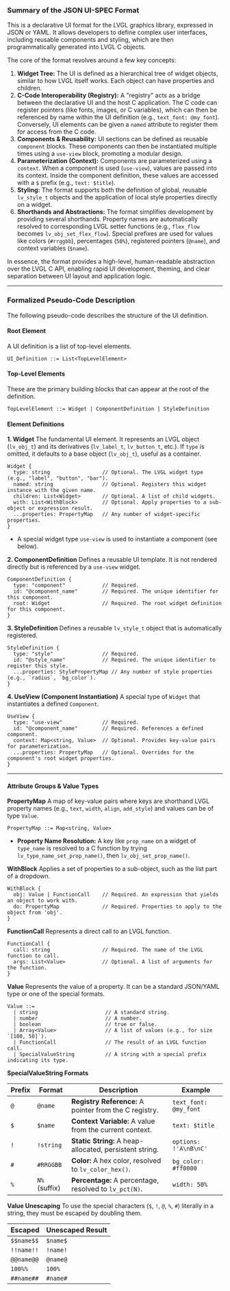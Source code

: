 ### Summary of the JSON UI-SPEC Format

This is a declarative UI format for the LVGL graphics library, expressed in JSON or YAML. It allows developers to define complex user interfaces, including reusable components and styling, which are then programmatically generated into LVGL C objects.

The core of the format revolves around a few key concepts:

1.  **Widget Tree:** The UI is defined as a hierarchical tree of widget objects, similar to how LVGL itself works. Each object can have properties and children.
2.  **C-Code Interoperability (Registry):** A "registry" acts as a bridge between the declarative UI and the host C application. The C code can register pointers (like fonts, images, or C variables), which can then be referenced by name within the UI definition (e.g., `text_font: @my_font`). Conversely, UI elements can be given a `named` attribute to register them for access from the C code.
3.  **Components & Reusability:** UI sections can be defined as reusable `component` blocks. These components can then be instantiated multiple times using a `use-view` block, promoting a modular design.
4.  **Parameterization (Context):** Components are parameterized using a `context`. When a component is used (`use-view`), values are passed into its context. Inside the component definition, these values are accessed with a `$` prefix (e.g., `text: $title`).
5.  **Styling:** The format supports both the definition of global, reusable `lv_style_t` objects and the application of local style properties directly on a widget.
6.  **Shorthands and Abstractions:** The format simplifies development by providing several shorthands. Property names are automatically resolved to corresponding LVGL setter functions (e.g., `flex_flow` becomes `lv_obj_set_flex_flow`). Special prefixes are used for values like colors (`#rrggbb`), percentages (`50%`), registered pointers (`@name`), and context variables (`$name`).

In essence, the format provides a high-level, human-readable abstraction over the LVGL C API, enabling rapid UI development, theming, and clear separation between UI layout and application logic.

---

### Formalized Pseudo-Code Description

The following pseudo-code describes the structure of the UI definition.

#### Root Element

A UI definition is a list of top-level elements.

```
UI_Definition ::= List<TopLevelElement>
```

#### Top-Level Elements

These are the primary building blocks that can appear at the root of the definition.

```
TopLevelElement ::= Widget | ComponentDefinition | StyleDefinition
```

#### Element Definitions

**1. Widget**
The fundamental UI element. It represents an LVGL object (`lv_obj_t`) and its derivatives (`lv_label_t`, `lv_button_t`, etc.). If `type` is omitted, it defaults to a base object (`lv_obj_t`), useful as a container.

```
Widget {
  type: string                 // Optional. The LVGL widget type (e.g., "label", "button", "bar").
  named: string                // Optional. Registers this widget instance with the given name.
  children: List<Widget>       // Optional. A list of child widgets.
  with: List<WithBlock>        // Optional. Apply properties to a sub-object or expression result.
  ...properties: PropertyMap   // Any number of widget-specific properties.
}
```
*   A special widget type `use-view` is used to instantiate a component (see below).

**2. ComponentDefinition**
Defines a reusable UI template. It is not rendered directly but is referenced by a `use-view` widget.

```
ComponentDefinition {
  type: "component"            // Required.
  id: "@component_name"        // Required. The unique identifier for this component.
  root: Widget                 // Required. The root widget definition for this component.
}
```

**3. StyleDefinition**
Defines a reusable `lv_style_t` object that is automatically registered.

```
StyleDefinition {
  type: "style"                // Required.
  id: "@style_name"            // Required. The unique identifier to register this style.
  ...properties: StylePropertyMap // Any number of style properties (e.g., `radius`, `bg_color`).
}
```

**4. UseView (Component Instantiation)**
A special type of `Widget` that instantiates a defined `Component`.

```
UseView {
  type: "use-view"             // Required.
  id: "@component_name"        // Required. References a defined component.
  context: Map<string, Value>  // Optional. Provides key-value pairs for parameterization.
  ...properties: PropertyMap   // Optional. Overrides for the component's root widget properties.
}
```

---

#### Attribute Groups & Value Types

**PropertyMap**
A map of key-value pairs where keys are shorthand LVGL property names (e.g., `text`, `width`, `align`, `add_style`) and values can be of type `Value`.

```
PropertyMap ::= Map<string, Value>
```
*   **Property Name Resolution:** A key like `prop_name` on a widget of `type_name` is resolved to a C function by trying `lv_type_name_set_prop_name()`, then `lv_obj_set_prop_name()`.

**WithBlock**
Applies a set of properties to a sub-object, such as the list part of a dropdown.

```
WithBlock {
  obj: Value | FunctionCall    // Required. An expression that yields an object to work with.
  do: PropertyMap              // Required. Properties to apply to the object from 'obj'.
}
```

**FunctionCall**
Represents a direct call to an LVGL function.

```
FunctionCall {
  call: string                 // Required. The name of the LVGL function to call.
  args: List<Value>            // Optional. A list of arguments for the function.
}
```

**Value**
Represents the value of a property. It can be a standard JSON/YAML type or one of the special formats.

```
Value ::=
  | string                      // A standard string.
  | number                      // A number.
  | boolean                     // true or false.
  | Array<Value>                // A list of values (e.g., for size `[100, 50]`).
  | FunctionCall                // The result of an LVGL function call.
  | SpecialValueString          // A string with a special prefix indicating its type.
```

**SpecialValueString Formats**

| Prefix | Format         | Description                                        | Example                   |
|--------|----------------|----------------------------------------------------|---------------------------|
| `@`    | `@name`        | **Registry Reference:** A pointer from the C registry. | `text_font: @my_font`     |
| `$`    | `$name`        | **Context Variable:** A value from the current context. | `text: $title`            |
| `!`    | `!string`      | **Static String:** A heap-allocated, persistent string. | `options: !'A\nB\nC'`      |
| `#`    | `#RRGGBB`      | **Color:** A hex color, resolved to `lv_color_hex()`.| `bg_color: #ff0000`       |
| `%`    | `N%` (suffix)  | **Percentage:** A percentage, resolved to `lv_pct(N)`. | `width: 50%`              |

**Value Unescaping**
To use the special characters (`$`, `!`, `@`, `%`, `#`) literally in a string, they must be escaped by doubling them.

| Escaped     | Unescaped Result |
|-------------|------------------|
| `$$name$$`  | `$name$`         |
| `!!name!!`  | `!name!`         |
| `@@name@@`  | `@name@`         |
| `100%%`     | `100%`           |
| `##name##`  | `#name#`         |
